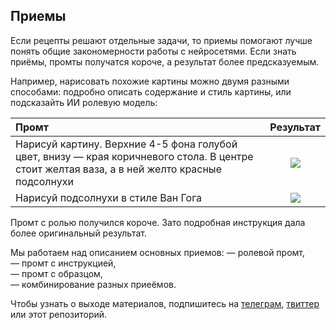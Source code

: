 ## Приемы

Если рецепты решают отдельные задачи, то приемы помогают лучше понять общие закономерности работы с нейросетями. Если знать приёмы, промты получатся короче, а результат более предсказуемым.

Например, нарисовать похожие картины можно двумя разными способами: подробно описать содержание и стиль картины, или подсказайть ИИ ролевую модель:

| Промт             |  Результат |
:-------------------------|:-------------------------:
Нарисуй картину. Верхние 4-5 фона голубой цвет, внизу — края коричневого стола. В центре стоит желтая ваза, а в ней желто красные подсолнухи  |  ![](https://github.com/sorgel/temp/blob/1b04797366c69482a2b57f062c8773009a1d9ee1/gog.png)
Нарисуй подсолнухи в стиле Ван Гога  |  ![](https://github.com/sorgel/temp/blob/1b04797366c69482a2b57f062c8773009a1d9ee1/van.png)

Промт с ролью получился короче. Зато подробная инструкция дала более оригинальный результат.

Мы работаем над описанием основных приемов:
— ролевой промт,  
— промт с инструкцией,  
— промт с образцом,   
— комбинирование разных приеёмов.

Чтобы узнать о выходе материалов, подпишитесь на [телеграм](https://t.me/openprompting), [твиттер]([twitter.com/openprompting) или этот репозиторий.
